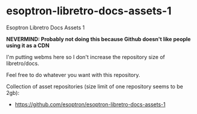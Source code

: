 # esoptron-libretro-docs-assets-1
Esoptron Libretro Docs Assets 1

**NEVERMIND: Probably not doing this because Github doesn't like people using it as a CDN**

I'm putting webms here so I don't increase the repository size of libretro/docs.

Feel free to do whatever you want with this repository.

Collection of asset repositories (size limit of one repository seems to be 2gb): 

* https://github.com/esoptron/esoptron-libretro-docs-assets-1
